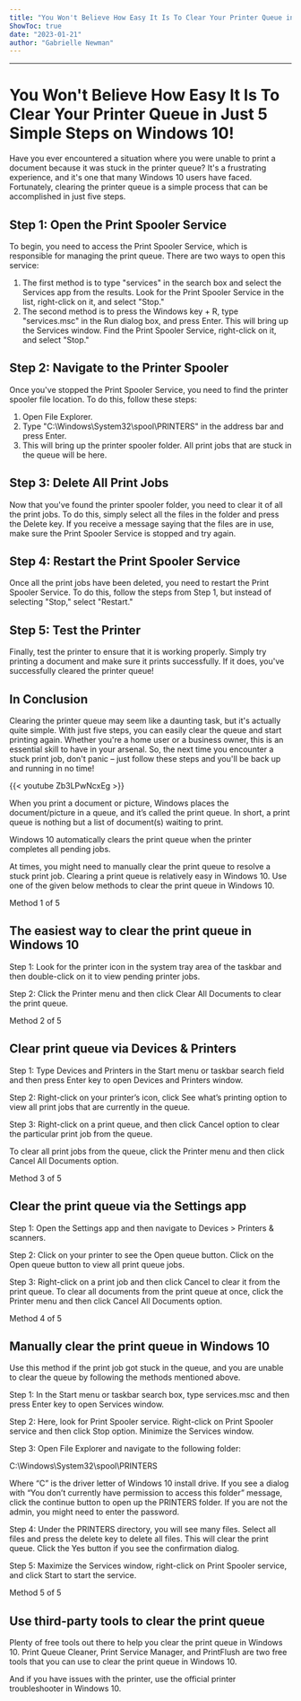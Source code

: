 ```yaml
---
title: "You Won't Believe How Easy It Is To Clear Your Printer Queue in Just 5 Simple Steps on Windows 10!"
ShowToc: true 
date: "2023-01-21"
author: "Gabrielle Newman"
---
```

*****
# You Won't Believe How Easy It Is To Clear Your Printer Queue in Just 5 Simple Steps on Windows 10!

Have you ever encountered a situation where you were unable to print a document because it was stuck in the printer queue? It's a frustrating experience, and it's one that many Windows 10 users have faced. Fortunately, clearing the printer queue is a simple process that can be accomplished in just five steps.

## Step 1: Open the Print Spooler Service

To begin, you need to access the Print Spooler Service, which is responsible for managing the print queue. There are two ways to open this service:

1. The first method is to type "services" in the search box and select the Services app from the results. Look for the Print Spooler Service in the list, right-click on it, and select "Stop."
2. The second method is to press the Windows key + R, type "services.msc" in the Run dialog box, and press Enter. This will bring up the Services window. Find the Print Spooler Service, right-click on it, and select "Stop."

## Step 2: Navigate to the Printer Spooler

Once you've stopped the Print Spooler Service, you need to find the printer spooler file location. To do this, follow these steps:

1. Open File Explorer.
2. Type "C:\Windows\System32\spool\PRINTERS" in the address bar and press Enter.
3. This will bring up the printer spooler folder. All print jobs that are stuck in the queue will be here.

## Step 3: Delete All Print Jobs

Now that you've found the printer spooler folder, you need to clear it of all the print jobs. To do this, simply select all the files in the folder and press the Delete key. If you receive a message saying that the files are in use, make sure the Print Spooler Service is stopped and try again.

## Step 4: Restart the Print Spooler Service

Once all the print jobs have been deleted, you need to restart the Print Spooler Service. To do this, follow the steps from Step 1, but instead of selecting "Stop," select "Restart."

## Step 5: Test the Printer

Finally, test the printer to ensure that it is working properly. Simply try printing a document and make sure it prints successfully. If it does, you've successfully cleared the printer queue!

## In Conclusion

Clearing the printer queue may seem like a daunting task, but it's actually quite simple. With just five steps, you can easily clear the queue and start printing again. Whether you're a home user or a business owner, this is an essential skill to have in your arsenal. So, the next time you encounter a stuck print job, don't panic – just follow these steps and you'll be back up and running in no time!

{{< youtube Zb3LPwNcxEg >}} 



When you print a document or picture, Windows places the document/picture in a queue, and it’s called the print queue. In short, a print queue is nothing but a list of document(s) waiting to print.
 
Windows 10 automatically clears the print queue when the printer completes all pending jobs.
 
At times, you might need to manually clear the print queue to resolve a stuck print job. Clearing a print queue is relatively easy in Windows 10. Use one of the given below methods to clear the print queue in Windows 10.
 
Method 1 of 5
 
## The easiest way to clear the print queue in Windows 10
 
Step 1: Look for the printer icon in the system tray area of the taskbar and then double-click on it to view pending printer jobs.
 









 
Step 2: Click the Printer menu and then click Clear All Documents to clear the print queue.
 
Method 2 of 5
 
## Clear print queue via Devices & Printers
 
Step 1: Type Devices and Printers in the Start menu or taskbar search field and then press Enter key to open Devices and Printers window.
 
Step 2: Right-click on your printer’s icon, click See what’s printing option to view all print jobs that are currently in the queue.
 
Step 3: Right-click on a print queue, and then click Cancel option to clear the particular print job from the queue.
 
To clear all print jobs from the queue, click the Printer menu and then click Cancel All Documents option.
 
Method 3 of 5
 
## Clear the print queue via the Settings app
 
Step 1: Open the Settings app and then navigate to Devices > Printers & scanners.
 
Step 2: Click on your printer to see the Open queue button. Click on the Open queue button to view all print queue jobs.
 
Step 3: Right-click on a print job and then click Cancel to clear it from the print queue. To clear all documents from the print queue at once, click the Printer menu and then click Cancel All Documents option.
 
Method 4 of 5
 
## Manually clear the print queue in Windows 10
 
Use this method if the print job got stuck in the queue, and you are unable to clear the queue by following the methods mentioned above.
 
Step 1: In the Start menu or taskbar search box, type services.msc and then press Enter key to open Services window.
 
Step 2: Here, look for Print Spooler service. Right-click on Print Spooler service and then click Stop option. Minimize the Services window.
 
Step 3: Open File Explorer and navigate to the following folder:
 
C:\Windows\System32\spool\PRINTERS
 
Where “C” is the driver letter of Windows 10 install drive. If you see a dialog with “You don’t currently have permission to access this folder” message, click the continue button to open up the PRINTERS folder. If you are not the admin, you might need to enter the password.
 
Step 4: Under the PRINTERS directory, you will see many files. Select all files and press the delete key to delete all files. This will clear the print queue. Click the Yes button if you see the confirmation dialog.
 
Step 5: Maximize the Services window, right-click on Print Spooler service, and click Start to start the service.
 
Method 5 of 5
 
## Use third-party tools to clear the ­print queue
 
Plenty of free tools out there to help you clear the print queue in Windows 10. Print Queue Cleaner, Print Service Manager, and PrintFlush are two free tools that you can use to clear the print queue in Windows 10.
 
And if you have issues with the printer, use the official printer troubleshooter in Windows 10.



